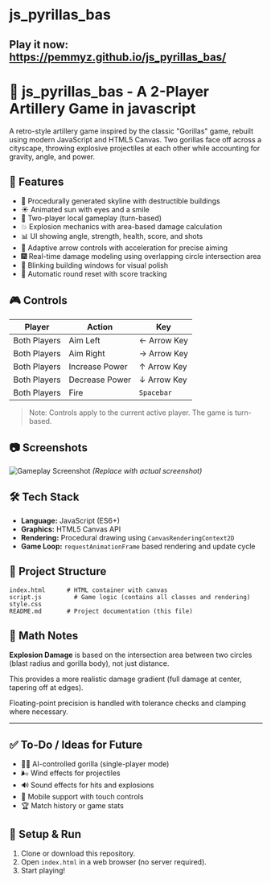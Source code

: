 # js_pyrillas_bas

## Play it now: https://pemmyz.github.io/js_pyrillas_bas/


# 🦍 js_pyrillas_bas -  A 2-Player Artillery Game in javascript

A retro-style artillery game inspired by the classic "Gorillas" game, rebuilt using modern JavaScript and HTML5 Canvas. Two gorillas face off across a cityscape, throwing explosive projectiles at each other while accounting for gravity, angle, and power.

## 🚀 Features

- 🌆 Procedurally generated skyline with destructible buildings
- ☀️ Animated sun with eyes and a smile
- 🧍 Two-player local gameplay (turn-based)
- 💥 Explosion mechanics with area-based damage calculation
- 📊 UI showing angle, strength, health, score, and shots
- 🧠 Adaptive arrow controls with acceleration for precise aiming
- 🎆 Real-time damage modeling using overlapping circle intersection area
- 🏢 Blinking building windows for visual polish
- 🔄 Automatic round reset with score tracking

## 🎮 Controls

| Player        | Action         | Key              |
|---------------|----------------|------------------|
| Both Players  | Aim Left       | ← Arrow Key      |
| Both Players  | Aim Right      | → Arrow Key      |
| Both Players  | Increase Power | ↑ Arrow Key      |
| Both Players  | Decrease Power | ↓ Arrow Key      |
| Both Players  | Fire           | `Spacebar`       |

> Note: Controls apply to the current active player. The game is turn-based.

## 📷 Screenshots

![Gameplay Screenshot](screenshot.png) *(Replace with actual screenshot)*

## 🛠️ Tech Stack

- **Language:** JavaScript (ES6+)
- **Graphics:** HTML5 Canvas API
- **Rendering:** Procedural drawing using `CanvasRenderingContext2D`
- **Game Loop:** `requestAnimationFrame` based rendering and update cycle

## 📂 Project Structure

```text
index.html      # HTML container with canvas
script.js         # Game logic (contains all classes and rendering)
style.css
README.md       # Project documentation (this file)
```

## 🧠 Math Notes

**Explosion Damage** is based on the intersection area between two circles (blast radius and gorilla body), not just distance.

This provides a more realistic damage gradient (full damage at center, tapering off at edges).

Floating-point precision is handled with tolerance checks and clamping where necessary.

---

## ✅ To-Do / Ideas for Future

- 🧍‍♂️ AI-controlled gorilla (single-player mode)  
- 🌬️ Wind effects for projectiles  
- 🔊 Sound effects for hits and explosions  
- 📱 Mobile support with touch controls  
- 🏆 Match history or game stats  


## 🔧 Setup & Run

1. Clone or download this repository.
2. Open `index.html` in a web browser (no server required).
3. Start playing!


